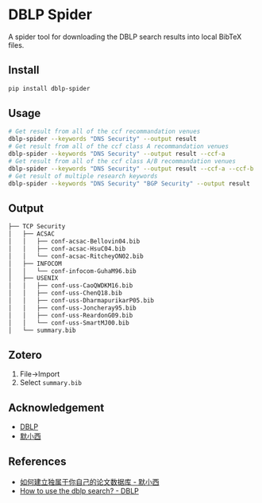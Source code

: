 # DBLP Spider

A spider tool for downloading the DBLP search results into local BibTeX files.

## Install

```bash
pip install dblp-spider
```

## Usage

```bash
# Get result from all of the ccf recommandation venues
dblp-spider --keywords "DNS Security" --output result
# Get result from all of the ccf class A recommandation venues
dblp-spider --keywords "DNS Security" --output result --ccf-a
# Get result from all of the ccf class A/B recommandation venues 
dblp-spider --keywords "DNS Security" --output result --ccf-a --ccf-b
# Get result of multiple research keywords
dblp-spider --keywords "DNS Security" "BGP Security" --output result
```

## Output

```bash
├── TCP Security
│   ├── ACSAC
│   │   ├── conf-acsac-Bellovin04.bib
│   │   ├── conf-acsac-HsuC04.bib
│   │   └── conf-acsac-RitcheyON02.bib
│   ├── INFOCOM
│   │   └── conf-infocom-GuhaM96.bib
│   ├── USENIX
│   │   ├── conf-uss-CaoQWDKM16.bib
│   │   ├── conf-uss-ChenQ18.bib
│   │   ├── conf-uss-DharmapurikarP05.bib
│   │   ├── conf-uss-Joncheray95.bib
│   │   ├── conf-uss-ReardonG09.bib
│   │   └── conf-uss-SmartMJ00.bib
│   └── summary.bib
```

## Zotero

1. File->Import
2. Select `summary.bib`

## Acknowledgement

* [DBLP](https://dblp.uni-trier.de/)
* [默小西](https://github.com/mo-xiaoxi)

## References

* [如何建立独属于你自己的论文数据库 - 默小西](https://moxiaoxi.info/papers/2020/10/18/Papers/)
* [How to use the dblp search? - DBLP](https://dblp.org/faq/How+to+use+the+dblp+search)